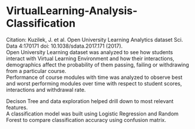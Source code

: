 # VirtualLearning-Analysis-Classification
Citation: Kuzilek, J. et al. Open University Learning Analytics dataset Sci. Data 4:170171 doi: 10.1038/sdata.2017.171 (2017).  
Open University Learning dataset was analyzed to see how students interact with Virtual Learning Environment and how their interactions, demographics affect the probability of them passing, failing or withdrawing from a particular course.  
Performance of course modules with time was analyzed to observe best and worst performing modules over time with respect to student scores, interactions and withdrawal rate.  

Decison Tree and data exploration helped drill down to most relevant features.  
A classification model was built using Logistic Regression and Random Forest to compare classification accuracy using confusion matrix.  
